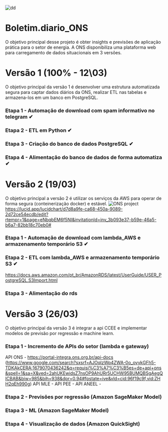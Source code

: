![dd](https://user-images.githubusercontent.com/84819715/224439920-61782684-1444-46bd-8072-8df203710c2c.png)


# Boletim.diario_ONS

O objetivo principal desse projeto é obter insights e previsões de aplicação prática para o setor de energia.
A ONS disponibiliza uma plataforma web para carregamento de dados situacionais em 3 versões.


# Versão 1 (100% - 12\03)
O objetivo principal da versão 1 é desenvolver uma estrutura automatizada segura para captar dados diários da ONS, realizar ETL nas tabelas e armazena-los em um banco em PostgreSQL.

### Etapa 1 - Automação de download com spam informativo no telegram ✔

### Etapa 2 - ETL em Python ✔

### Etapa 3 - Criação do banco de dados PostgreSQL ✔

### Etapa 4 - Alimentação do banco de dados de forma automatiza ✔



# Versão 2 (19/03)
O objetivo principal a versão 2 é utilizar os serviços da AWS para operar de forma segura (conteinerização docker) e estável.
![ONS project](https://user-images.githubusercontent.com/84819715/225630111-737d2828-76a8-44ea-bfae-f049e52fbf21.png)
https://lucid.app/lucidchart/d7d8a9fe-ca68-450a-9089-2d72ce54ecdb/edit?rtempr=1&page=eNbqbEM6f5NI&invitationId=inv_3b093e37-b59e-46a5-b6a7-82bb18c70eb0#
### Etapa 1 - Automação de download com lambda_AWS e armazenamento temporário S3 ✔

### Etapa 2 - ETL com lambda_AWS e armazenamento temporário S3 ✔
https://docs.aws.amazon.com/pt_br/AmazonRDS/latest/UserGuide/USER_PostgreSQL.S3Import.html
### Etapa 3 - Alimentação do rds



# Versão 3 (26/03)
O objetivo principal da versão 3 é integrar a api CCEE e implementar modelos de previsão por regressão e machine learn.

### Etapa 1 - Incremento de APIs do setor (lambda e gateway)
API ONS - https://portal-integra.ons.org.br/api-docs (https://www.google.com/search?sxsrf=AJOqlzWp4ZWA-0o_ovykGFh5-TDKAkCERA:1679070436242&q=requisi%C3%A7%C3%B5es+de+api+ons&spell=1&sa=X&ved=2ahUKEwidsZ7nsOP9AhURr5UCHW95BUMQBSgAegQICBAB&biw=985&bih=938&dpr=0.94#fpstate=ive&vld=cid:96f19c9f,vid:ZHH2qEh990g)
API MLE - 
API PEE -
API ANEEL -

### Etapa 2 - Previsões por regressão (Amazon SageMaker Model)

### Etapa 3 - ML (Amazon SageMaker Model)

### Etapa 4 - Visualização de dados (Amazon QuickSight)
